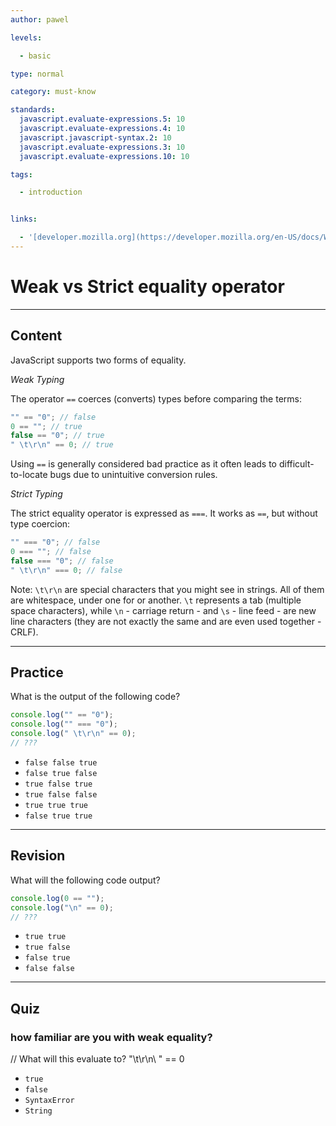 ```yaml
---
author: pawel

levels:

  - basic

type: normal

category: must-know

standards:
  javascript.evaluate-expressions.5: 10
  javascript.evaluate-expressions.4: 10
  javascript.javascript-syntax.2: 10
  javascript.evaluate-expressions.3: 10
  javascript.evaluate-expressions.10: 10

tags:

  - introduction


links:

  - '[developer.mozilla.org](https://developer.mozilla.org/en-US/docs/Web/JavaScript/Reference/Operators/Comparison_Operators){website}'
---
```


# Weak vs Strict equality operator

---

## Content

JavaScript supports two forms of equality.

_Weak Typing_

The operator `==` coerces (converts) types before comparing the terms:

```javascript
"" == "0"; // false
0 == ""; // true
false == "0"; // true
" \t\r\n" == 0; // true
```

Using `==` is generally considered bad practice as it often leads to difficult-to-locate bugs due to unintuitive conversion rules.

_Strict Typing_

The strict equality operator is expressed as `===`. It works as `==`, but without type coercion:

```javascript
"" === "0"; // false
0 === ""; // false
false === "0"; // false
" \t\r\n" === 0; // false
```

Note: `\t\r\n` are special characters that you might see in strings. All of them are whitespace, under one for or another. `\t` represents a tab (multiple space characters), while `\n` - carriage return - and `\s` - line feed - are new line characters (they are not exactly the same and are even used together - CRLF).

---

## Practice

What is the output of the following code?

```javascript
console.log("" == "0");
console.log("" === "0");
console.log(" \t\r\n" == 0);
// ???
```

- `false false true`
- `false true false`
- `true false true`
- `true false false`
- `true true true`
- `false true true`

---

## Revision

What will the following code output?

```javascript
console.log(0 == "");
console.log("\n" == 0);
// ???
```

- `true true`
- `true false`
- `false true`
- `false false`

---

## Quiz

### how familiar are you with weak equality?

// What will this evaluate to?
"\t\r\n\ " == 0

- `true`
- `false`
- `SyntaxError`
- `String`

